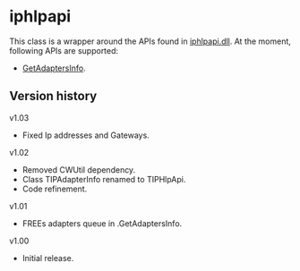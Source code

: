 # iphlpapi

This class is a wrapper around the APIs found in [iphlpapi.dll](https://learn.microsoft.com/en-us/windows/win32/api/iphlpapi/).
At the moment, following APIs are supported:

- [GetAdaptersInfo](https://learn.microsoft.com/en-us/windows/win32/api/iphlpapi/nf-iphlpapi-getadaptersinfo).

## Version history
v1.03
- Fixed Ip addresses and Gateways.

v1.02
- Removed CWUtil dependency.
- Class TIPAdapterInfo renamed to TIPHlpApi.
- Code refinement.

v1.01
- FREEs adapters queue in .GetAdaptersInfo.

v1.00
- Initial release.
